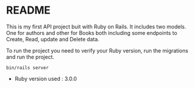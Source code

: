 # README

This is my first API project buit with Ruby on Rails. It includes two models. One for authors and other for Books both including some endpoints to Create, Read, update and Delete data.


To run the project you need to verify your Ruby version, run the migrations and run the project.


```
bin/rails server
```


* Ruby version used : 3.0.0

